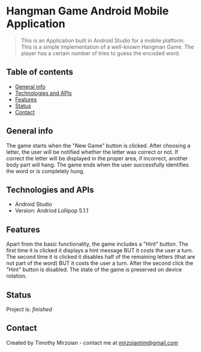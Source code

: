 # Hangman Game Android Mobile Application
> This is an Application built in Android Studio for a mobile platform. This is a simple implementation of a well-known Hangman Game. The player has a certain number of tries to guess the encoded word.

## Table of contents
* [General info](#general-info)
* [Technologies and APIs](#technologies-and-apis)
* [Features](#features)
* [Status](#status)
* [Contact](#contact)

## General info
The game starts when the "New Game" button is clicked. After choosing a letter, the user will be notified whether the letter was correct or not. If correct the letter will be displayed in the proper area, if incorrect, another body part will hang. The game ends when the user successfully identifies the word or is completely hung. 

## Technologies and APIs
* Android Studio
* Version: Andriod Lollipop 5.1.1

## Features
Apart from the basic functionality, the game includes a "Hint" button. The first time it is clicked it displays a hint message BUT it costs the user a turn. The second time it is clicked it disables half of the remaining letters (that are not part of the word) BUT it costs the user a turn. After the second click the "Hint" button is disabled.
The state of the game is preserved on device rotation.

## Status
Project is: _finished_

## Contact
Created by Timothy Mirzoian - contact me at mirzoiantim@gmail.com
